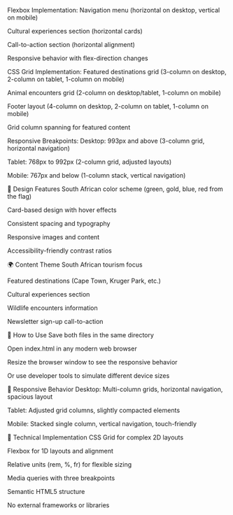 Flexbox Implementation:
Navigation menu (horizontal on desktop, vertical on mobile)

Cultural experiences section (horizontal cards)

Call-to-action section (horizontal alignment)

Responsive behavior with flex-direction changes

CSS Grid Implementation:
Featured destinations grid (3-column on desktop, 2-column on tablet, 1-column on mobile)

Animal encounters grid (2-column on desktop/tablet, 1-column on mobile)

Footer layout (4-column on desktop, 2-column on tablet, 1-column on mobile)

Grid column spanning for featured content

Responsive Breakpoints:
Desktop: 993px and above (3-column grid, horizontal navigation)

Tablet: 768px to 992px (2-column grid, adjusted layouts)

Mobile: 767px and below (1-column stack, vertical navigation)

🎨 Design Features
South African color scheme (green, gold, blue, red from the flag)

Card-based design with hover effects

Consistent spacing and typography

Responsive images and content

Accessibility-friendly contrast ratios

🌍 Content Theme
South African tourism focus

Featured destinations (Cape Town, Kruger Park, etc.)

Cultural experiences section

Wildlife encounters information

Newsletter sign-up call-to-action

🚀 How to Use
Save both files in the same directory

Open index.html in any modern web browser

Resize the browser window to see the responsive behavior

Or use developer tools to simulate different device sizes

📱 Responsive Behavior
Desktop: Multi-column grids, horizontal navigation, spacious layout

Tablet: Adjusted grid columns, slightly compacted elements

Mobile: Stacked single column, vertical navigation, touch-friendly

🔧 Technical Implementation
CSS Grid for complex 2D layouts

Flexbox for 1D layouts and alignment

Relative units (rem, %, fr) for flexible sizing

Media queries with three breakpoints

Semantic HTML5 structure

No external frameworks or libraries


